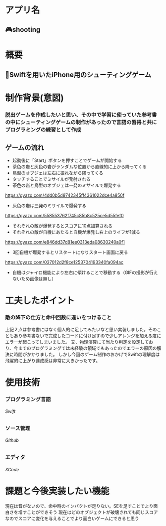 # アプリ名  
## 🎮shooting

# 概要
## 📱Swiftを用いたiPhone用のシューティングゲーム

# 制作背景(意図)
### 脱出ゲームを作成したいと思い、その中で学習に使っていた参考書の中にシューティングゲームの制作があったので言語の習得と共にプログラミングの練習として作成

## ゲームの流れ
- 起動後に「Start」ボタンを押すことでゲームが開始する
- 茶色の岩と灰色の岩がランダムな位置から直線的に上から降ってくる
- 鳥型のオブジェは左右に振れながら降ってくる
- タッチすることでミサイルが発射される
- 茶色の岩と鳥型のオブジェは一発のミサイルで爆発する

https://gyazo.com/4dd0b5d8742345ff4361022dce4a850f
- 灰色の岩は三発のミサイルで爆発する

https://gyazo.com/558553762f745c85b8c525ce5d55fef0
- それぞれの敵が爆発するとスコアに10点加算される
- それぞれの敵が自機にあたると自機が爆発し右上のライフが1減る

https://gyazo.com/e846dd37d81ee0313eda08630240a0f1
- 3回自機が爆発するとリスタートになりスタート画面に戻る

https://gyazo.com/037012d2f8ce1253704193340fa094ac
- 自機はジャイロ機能により左右に傾けることで移動する（GIFの撮影が行えないため画像は無し）


# 工夫したポイント
### 敵の降下の仕方と命中回数に違いをつけること
上記２点は参考書にはなく個人的に足してみたいなと思い実装しました。そのこともあり参考書ないで完成したコードに付け足すので少しアレンジを加える度にエラーが起こってしまいました。
又、物理演算にて当たり判定を設定しており、今までのプログラミングでは未経験の領域でもあったのでエラーの原因の解決に時間がかかりました。
しかし今回のゲーム制作のおかげでSwiftの理解度は飛躍的に上がり達成感は非常に大きかったです。

# 使用技術
### プログラミング言語
###### Swift
### ソース管理
###### Github
### エディタ
###### XCode
# 課題と今後実装したい機能
現在は音がないので、命中時のインパクトが足りない。SEを足すことでより面白さを増すことができそう
現在はどのオブジェクトが破壊されても同じスコアなのでスコアに変化を与えることでより面白いゲームにできると思う
